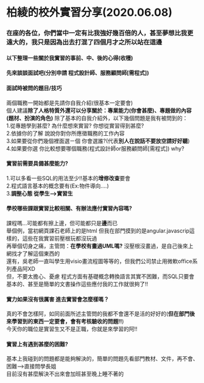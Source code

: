 # 柏綾的校外實習分享(2020.06.08)
### 在座的各位，你們當中一定有比我強好幾百倍的人，甚至夢想比我更遠大的，我只是因為出去打混了四個月才之所以站在這邊
#### 以下整理一些關於我實習的事前、中、後的心得(收穫)
#### 先來談談面試吧(分別申請 **程式設計師**、**服務顧問師[需程式]**)
#### 面試時被問的題目/技巧</br>
 兩個職務一開始都是先請你自我介紹(很基本一定要會)</br>
 個人建議**除了人格特質外還可以分享關於：專業能力(你會甚麼)、專題做的內容(題材、扮演的角色)**
 除了基本的自我介紹外，以下幾個問題是我有被問到的：</br>
 1.從專題學到甚麼? 為什麼想來實習? 你想從實習得到甚麼? </br>
 2.依據你的了解 說說你對你所應徵職務的工作內容</br>
 3.如果要從你們幾個裡面選ㄧ個 你會選誰?(代表**別人在說話不要放空請好好聽**)</br>
 4.如果要你選 你比較想要哪個職務(程式設計師or服務顧問師[需程式]) why?</br>
#### 實習前需要具備甚麼能力?</br>
1.可以多看一些SQL的用法至少!!基本的**增修改查**要會</br>
2.程式語言基本的概念要有(Ex:物件導向....)</br>
3.**調整心態 從學生-->實習生**
#### 學校哪些課跟實習比較相關、有辦法應付實習內容嗎?</br>
課程嗎...可能都有擦上邊，但可能都只是**邊**而已</br>
舉個例，當初網頁課石老師上的是html 但我在部門摸到的是angular.javascrip這樣的，這些在我實習前壓根玩都沒玩過</br>
再舉個切身之痛，主管問：**在學校有畫過UML嗎?** 沒壓根沒畫過，是自己後來上網找才了解這個東西的</br>
還有，吳老師一直叫學生用visio畫流程圖等等的，但我們公司禁止用微軟office系列產品阿XD</br>
但，不要太擔心、憂慮 程式方面有基礎概念轉換語言其實不困難，而SQL只要會基本的、甚至是簡單的文書操作這些應付我的工作就很夠了!!
#### 實力如果沒有很厲害 進去實習會怎麼樣嗎？
真的不會怎樣阿，如同前面所述主管問的我都不會還不是活的好好的(**但在部門後來學習到的東西一定要會，會有考核驗收的問題!!**)</br>
今天你的職位是實習生又不是正職，你就是來學習的阿!!
#### 實習上有遇到甚麼的困難?
基本上我碰到的問題都是能夠解決的，簡單的問題先看部門教材、文件，再不會、困難-->直接問學長姐</br>
目前沒有甚麼解決不出來會加班甚至晚上睡不著的</br>
